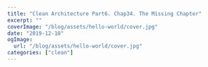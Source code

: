 ```yaml
---
title: "Clean Architecture Part6. Chap34. The Missing Chapter"
excerpt: ""
coverImage: "/blog/assets/hello-world/cover.jpg"
date: "2019-12-10"
ogImage:
  url: "/blog/assets/hello-world/cover.jpg"
categories: ["clean"]
---
```

